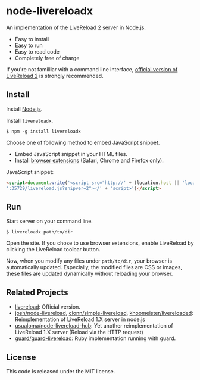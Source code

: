 node-livereloadx
================

An implementation of the LiveReload 2 server in Node.js.

* Easy to install
* Easy to run
* Easy to read code
* Completely free of charge

If you're not familliar with a command line interface, [official version of LiveReload 2](http://livereload.com/) is strongly recommended.


Install
-------

Install [Node.js](http://nodejs.org/).

Install `livereloadx`.

```
$ npm -g install livereloadx
```

Choose one of following method to embed JavaScript snippet.

  * Embed JavaScript snippet in your HTML files.
  * Install [browser extensions](http://feedback.livereload.com/knowledgebase/articles/86242-how-do-i-install-and-use-the-browser-extensions-) (Safari, Chrome and Firefox only).

JavaScript snippet:

```html
<script>document.write('<script src="http://' + (location.host || 'localhost').split(':')[0] +
':35729/livereload.js?snipver=2"></' + 'script>')</script>
```


Run
---

Start server on your command line.

```
$ livereloadx path/to/dir
```

Open the site. If you chose to use browser extensions, enable LiveReload by clicking the LiveReload toolbar button.

Now, when you modify any files under `path/to/dir`, your browser is automatically updated. Especially, the modified files are CSS or images, these files are updated dynamically without reloading your browser.


Related Projects
----------------

* [livereload](https://github.com/livereload/): Official version.
* [josh/node-livereload](https://github.com/josh/node-livereload), [clonn/simple-livereload](https://github.com/clonn/simple-livereload), [khoomeister/livereloaded](https://github.com/khoomeister/livereloaded): Reimplementation of LiveReload 1.X server in node.js
* [usualoma/node-livereload-hub](https://github.com/usualoma/node-livereload-hub): Yet another reimplementation of LiveReload 1.X server (Reload via the HTTP request)
* [guard/guard-livereload](https://github.com/guard/guard-livereload): Ruby implementation running with guard.


License
-------

This code is released under the MIT license.